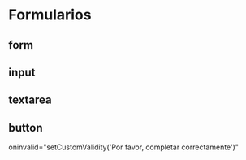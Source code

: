  # Formularios
 ## form
 ## input
 ## textarea
 ## button
 
 
  oninvalid="setCustomValidity('Por favor, completar correctamente')"
